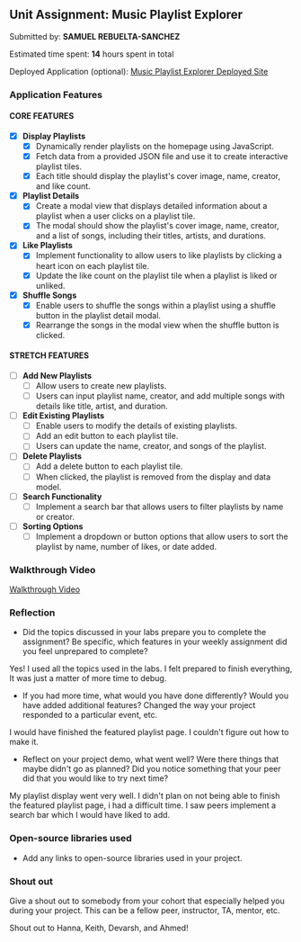## Unit Assignment: Music Playlist Explorer

Submitted by: **SAMUEL REBUELTA-SANCHEZ**

Estimated time spent: **14** hours spent in total

Deployed Application (optional): [Music Playlist Explorer Deployed Site](ADD_LINK_HERE)

### Application Features

#### CORE FEATURES

- [x] **Display Playlists**
  - [x] Dynamically render playlists on the homepage using JavaScript.
  - [x] Fetch data from a provided JSON file and use it to create interactive playlist tiles.
  - [x] Each title should display the playlist's cover image, name, creator, and like count.

- [x] **Playlist Details**
  - [x] Create a modal view that displays detailed information about a playlist when a user clicks on a playlist tile.
  - [x] The modal should show the playlist's cover image, name, creator, and a list of songs, including their titles, artists, and durations.

- [x] **Like Playlists**
  - [x] Implement functionality to allow users to like playlists by clicking a heart icon on each playlist tile.
  - [x] Update the like count on the playlist tile when a playlist is liked or unliked.

- [x] **Shuffle Songs**
  - [x] Enable users to shuffle the songs within a playlist using a shuffle button in the playlist detail modal.
  - [x] Rearrange the songs in the modal view when the shuffle button is clicked.

#### STRETCH FEATURES

- [ ] **Add New Playlists**
  - [ ] Allow users to create new playlists.
  - [ ] Users can input playlist name, creator, and add multiple songs with details like title, artist, and duration.

- [ ] **Edit Existing Playlists**
  - [ ] Enable users to modify the details of existing playlists.
  - [ ] Add an edit button to each playlist tile.
  - [ ] Users can update the name, creator, and songs of the playlist.

- [ ] **Delete Playlists**
  - [ ] Add a delete button to each playlist tile.
  - [ ] When clicked, the playlist is removed from the display and data model.

- [ ] **Search Functionality**
  - [ ] Implement a search bar that allows users to filter playlists by name or creator.

- [ ] **Sorting Options**
  - [ ] Implement a dropdown or button options that allow users to sort the playlist by name, number of likes, or date added.

### Walkthrough Video

[Walkthrough Video](https://www.loom.com/share/2706a07e61ef481fbed6864ca9c7b489?sid=5c899e71-1e9c-40dc-9564-bfe077c07b93)



### Reflection

* Did the topics discussed in your labs prepare you to complete the assignment? Be specific, which features in your weekly assignment did you feel unprepared to complete?

Yes! I used all the topics used in the labs. I felt prepared to finish everything, It was just a matter of more time to debug.

* If you had more time, what would you have done differently? Would you have added additional features? Changed the way your project responded to a particular event, etc.
  
I would have finished the featured playlist page. I couldn't figure out how to make it.

* Reflect on your project demo, what went well? Were there things that maybe didn't go as planned? Did you notice something that your peer did that you would like to try next time?

My playlist display went very well. I didn't plan on not being able to finish the featured playlist page, i had a difficult time. I saw peers implement a search bar which I would have liked to add.

### Open-source libraries used

- Add any links to open-source libraries used in your project.

### Shout out

Give a shout out to somebody from your cohort that especially helped you during your project. This can be a fellow peer, instructor, TA, mentor, etc.

Shout out to Hanna, Keith, Devarsh, and Ahmed!
